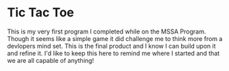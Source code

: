 # Tic Tac Toe

This is my very first program I completed while on the MSSA Program. Though it seems like a simple game it
did challenge me to think more from a devlopers mind set. This is the final product and I know I can build
upon it and refine it. I'd like to keep this here to remind me where I started and that we are all capable of anything! 





